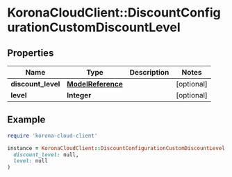 # KoronaCloudClient::DiscountConfigurationCustomDiscountLevel

## Properties

| Name | Type | Description | Notes |
| ---- | ---- | ----------- | ----- |
| **discount_level** | [**ModelReference**](ModelReference.md) |  | [optional] |
| **level** | **Integer** |  | [optional] |

## Example

```ruby
require 'korona-cloud-client'

instance = KoronaCloudClient::DiscountConfigurationCustomDiscountLevel.new(
  discount_level: null,
  level: null
)
```


